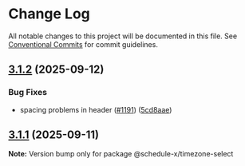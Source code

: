 # Change Log

All notable changes to this project will be documented in this file.
See [Conventional Commits](https://conventionalcommits.org) for commit guidelines.

## [3.1.2](https://github.com/schedule-x/schedule-x/compare/v3.1.1...v3.1.2) (2025-09-12)

### Bug Fixes

- spacing problems in header ([#1191](https://github.com/schedule-x/schedule-x/issues/1191)) ([5cd8aae](https://github.com/schedule-x/schedule-x/commit/5cd8aae036ada004cba3a45c4610860cd25b635d))

## [3.1.1](https://github.com/schedule-x/schedule-x/compare/v3.1.0...v3.1.1) (2025-09-11)

**Note:** Version bump only for package @schedule-x/timezone-select
